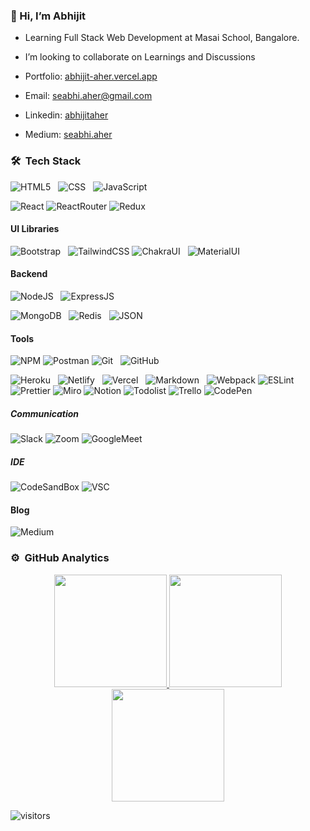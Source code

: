 ### 👋 Hi, I’m Abhijit
- Learning Full Stack Web Development at Masai School, Bangalore. 
- I’m looking to collaborate on Learnings and Discussions

- Portfolio: [abhijit-aher.vercel.app](https://abhijit-aher.vercel.app/)
- Email: [seabhi.aher@gmail.com](mailto:seabhi.aher@gmail.com)
- Linkedin: [abhijitaher](https://www.linkedin.com/in/abhijitaher/)
- Medium: [seabhi.aher](https://medium.com/@seabhi.aher)

### 🛠 &nbsp;Tech Stack

![HTML5](https://img.shields.io/badge/HTML5-E34F26?style=for-the-badge&logo=html5&logoColor=white)&nbsp;&nbsp;
![CSS](https://img.shields.io/badge/-CSS-333333?style=flat&logo=CSS3&logoColor=1572B6)&nbsp;&nbsp;
![JavaScript](https://img.shields.io/badge/JavaScript-323330?style=for-the-badge&logo=javascript&logoColor=F7DF1E)&nbsp;&nbsp;
<!-- ![TypeScript](https://img.shields.io/badge/TypeScript-007ACC?style=for-the-badge&logo=typescript&logoColor=white) -->
![React](https://img.shields.io/badge/React-20232A?style=for-the-badge&logo=react&logoColor=61DAFB)
![ReactRouter](https://img.shields.io/badge/React_Router-CA4245?style=for-the-badge&logo=react-router&logoColor=white)
![Redux](https://img.shields.io/badge/Redux-593D88?style=for-the-badge&logo=redux&logoColor=white)

<!-- ![React](https://img.shields.io/badge/-React-333333?style=flat&logo=react)&nbsp;&nbsp; -->
<!-- ![Babel](https://img.shields.io/badge/Babel-F9DC3E?style=for-the-badge&logo=babel&logoColor=white)&nbsp; -->

#### UI Libraries 
<!-- ![Bootstrap](https://img.shields.io/badge/-Bootstrap-333333?style=flat&logo=bootstrap&logoColor=563D7C) -->
![Bootstrap](https://img.shields.io/badge/Bootstrap-563D7C?style=for-the-badge&logo=bootstrap&logoColor=white)&nbsp;&nbsp;
![TailwindCSS](https://img.shields.io/badge/Tailwind_CSS-38B2AC?style=for-the-badge&logo=tailwind-css&logoColor=white)
![ChakraUI](https://img.shields.io/badge/Chakra--UI-319795?style=for-the-badge&logo=chakra-ui&logoColor=white)&nbsp;&nbsp;
![MaterialUI](https://img.shields.io/badge/Material%20UI-007FFF?style=for-the-badge&logo=mui&logoColor=white)


#### Backend
<!-- ![Node.js](https://img.shields.io/badge/-Node.js-333333?style=flat&logo=node.js)&nbsp;&nbsp; -->
![NodeJS](https://img.shields.io/badge/Node.js-339933?style=for-the-badge&logo=nodedotjs&logoColor=white)&nbsp;&nbsp;
![ExpressJS](https://img.shields.io/badge/Express.js-000000?style=for-the-badge&logo=express&logoColor=white)&nbsp;&nbsp;
<!-- ![JWT](https://img.shields.io/badge/JWT-000000?style=for-the-badge&logo=JSON%20web%20tokens&logoColor=white) -->
![MongoDB](https://img.shields.io/badge/MongoDB-4EA94B?style=for-the-badge&logo=mongodb&logoColor=white)&nbsp;&nbsp;
![Redis](https://img.shields.io/badge/redis-CC0000.svg?&style=for-the-badge&logo=redis&logoColor=white)&nbsp;&nbsp;
![JSON](https://img.shields.io/badge/json-5E5C5C?style=for-the-badge&logo=json&logoColor=white)

#### Tools
![NPM](https://img.shields.io/badge/npm-CB3837?style=for-the-badge&logo=npm&logoColor=white)
![Postman](https://img.shields.io/badge/Postman-FF6C37?style=for-the-badge&logo=Postman&logoColor=white)
![Git](https://img.shields.io/badge/GIT-E44C30?style=for-the-badge&logo=git&logoColor=white)&nbsp;&nbsp;
![GitHub](https://img.shields.io/badge/GitHub-100000?style=for-the-badge&logo=github&logoColor=white)&nbsp;&nbsp;
<!-- ![Visual Studio Code](https://img.shields.io/badge/-Visual%20Studio%20Code-333333?style=flat&logo=visual-studio-code&logoColor=007ACC)&nbsp;&nbsp; -->
![Heroku](https://img.shields.io/badge/Heroku-430098?style=for-the-badge&logo=heroku&logoColor=white)&nbsp;&nbsp;
![Netlify](https://img.shields.io/badge/Netlify-00C7B7?style=for-the-badge&logo=netlify&logoColor=white)&nbsp;&nbsp;
![Vercel](https://img.shields.io/badge/Vercel-000000?style=for-the-badge&logo=vercel&logoColor=white)&nbsp;&nbsp;
![Markdown](https://img.shields.io/badge/Markdown-000000?style=for-the-badge&logo=markdown&logoColor=white)&nbsp;&nbsp;
![Webpack](https://img.shields.io/badge/Webpack-8DD6F9?style=for-the-badge&logo=Webpack&logoColor=white)
![ESLint](https://img.shields.io/badge/eslint-3A33D1?style=for-the-badge&logo=eslint&logoColor=white)
![Prettier](https://img.shields.io/badge/prettier-1A2C34?style=for-the-badge&logo=prettier&logoColor=F7BA3E)
![Miro](https://img.shields.io/badge/Miro-050038?style=for-the-badge&logo=Miro&logoColor=white)
![Notion](https://img.shields.io/badge/Notion-000000?style=for-the-badge&logo=notion&logoColor=white)
![Todolist](https://img.shields.io/badge/Todoist-E44332?style=for-the-badge&logo=todoist&logoColor=white)
![Trello](https://img.shields.io/badge/Trello-0052CC?style=for-the-badge&logo=trello&logoColor=white)
![CodePen](https://img.shields.io/badge/Codepen-000000?style=for-the-badge&logo=codepen&logoColor=white)

##### Communication
 ![Slack](https://img.shields.io/badge/Slack-4A154B?style=for-the-badge&logo=slack&logoColor=white)
 ![Zoom](	https://img.shields.io/badge/Zoom-2D8CFF?style=for-the-badge&logo=zoom&logoColor=white)
 ![GoogleMeet](https://img.shields.io/badge/Google%20Meet-00897B?style=for-the-badge&logo=google-meet&logoColor=white)
 
 ##### IDE
 ![CodeSandBox](https://img.shields.io/badge/Codesandbox-000000?style=for-the-badge&logo=CodeSandbox&logoColor=white)
 ![VSC](https://img.shields.io/badge/Visual_Studio_Code-0078D4?style=for-the-badge&logo=visual%20studio%20code&logoColor=white)




#### Blog
![Medium](https://img.shields.io/badge/Medium-12100E?style=for-the-badge&logo=medium&logoColor=white)
### ⚙️ &nbsp;GitHub Analytics

<p align="center">
<a href="https://github.com/AbhijitAher">
  <img height="180em" src="https://github-readme-stats-eight-theta.vercel.app/api?username=AbhijitAher&show_icons=true&theme=vue-dark&include_all_commits=true&count_private=true" />
  <img height="180em" src="https://github-readme-stats-eight-theta.vercel.app/api/top-langs/?username=AbhijitAher&layout=compact&exclude_lang=java+r&theme=vue-dark" />
  <img height="180em" src="https://github-readme-streak-stats.herokuapp.com/?user=AbhijitAher&theme=vue-dark">
<!--   <img src="https://github-profile-trophy.vercel.app/?username=AbhijitAher" /> -->
</a>
</p>


![visitors](https://visitor-badge.glitch.me/badge?page_id=AbhijitAher)

<!---
AbhijitAher/AbhijitAher is a ✨ special ✨ repository because its `README.md` (this file) appears on your GitHub profile.
You can click the Preview link to take a look at your changes.
--->

<!-- ![GitHub metrics](https://metrics.lecoq.io/AbhijitAher)  -->

<!-- ![Abhi's github stats](https://github-readme-stats.vercel.app/api?username=AbhijitAher&hide=["issues"]&show_icons=true) -->

<!-- Badges from https://github.com/alexandresanlim/Badges4-README.md-Profile# -->

<!-- <code><img height="20" src="https://raw.githubusercontent.com/github/explore/80688e429a7d4ef2fca1e82350fe8e3517d3494d/topics/javascript/javascript.png"></code> -->

